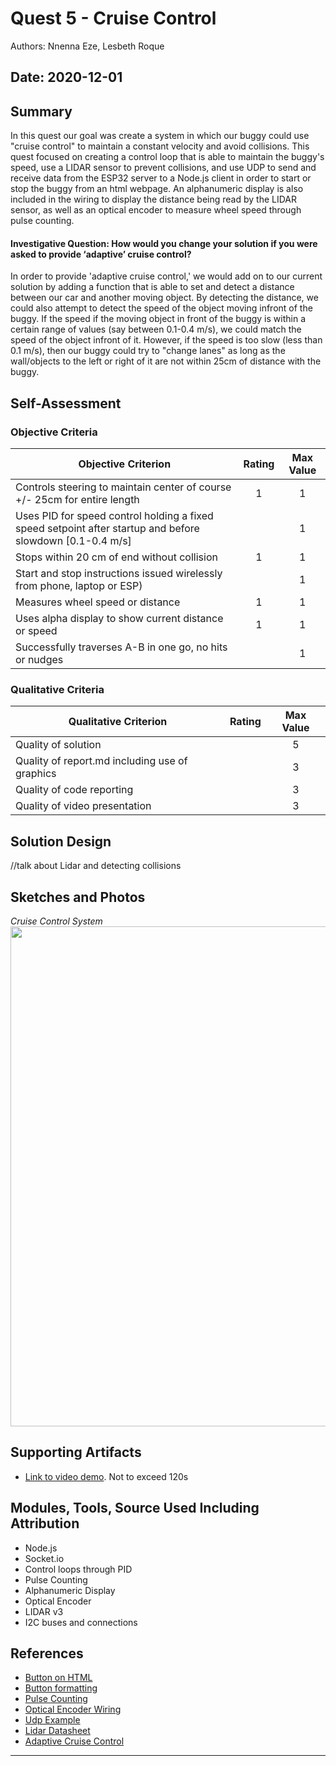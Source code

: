 # Quest 5 - Cruise Control
Authors: Nnenna Eze, Lesbeth Roque

Date: 2020-12-01
-----

## Summary
In this quest our goal was create a system in which our buggy could use "cruise control" to maintain a constant velocity and avoid collisions. This quest focused on creating a control loop that is able to maintain the buggy's speed, use a LIDAR sensor to prevent collisions, and use UDP to send and receive data from the ESP32 server to a Node.js client in order to start or stop the buggy from an html webpage. An alphanumeric display is also included in the wiring to display the distance being read by the LIDAR sensor, as well as an optical encoder to measure wheel speed through pulse counting. 

#### Investigative Question: How would you change your solution if you were asked to provide ‘adaptive’ cruise control?
In order to provide 'adaptive cruise control,' we would add on to our current solution by adding a function that is able to set and detect a distance between our car and another moving object. By detecting the distance, we could also attempt to detect the speed of the object moving infront of the buggy. If the speed if the moving object in front of the buggy is within a certain range of values (say between 0.1-0.4 m/s), we could match the speed of the object infront of it. However, if the speed is too slow (less than 0.1 m/s), then our buggy could try to "change lanes" as long as the wall/objects to the left or right of it are not within 25cm of distance with the buggy.

## Self-Assessment

### Objective Criteria

| Objective Criterion | Rating | Max Value  | 
|---------------------------------------------|:-----------:|:---------:|
| Controls steering to maintain center of course +/- 25cm for entire length | 1 |  1     | 
| Uses PID for speed control holding a fixed speed setpoint after startup and before slowdown [0.1-0.4 m/s] |  |  1     | 
| Stops within 20 cm of end without collision | 1  |  1     | 
| Start and stop instructions issued wirelessly from phone, laptop or ESP) |  |  1     | 
| Measures wheel speed or distance | 1 |  1     | 
| Uses alpha display to show current distance or speed | 1 |  1     | 
| Successfully traverses A-B in one go, no hits or nudges |  |  1     | 


### Qualitative Criteria

| Qualitative Criterion | Rating | Max Value  | 
|---------------------------------------------|:-----------:|:---------:|
| Quality of solution |  |  5     | 
| Quality of report.md including use of graphics |  |  3     | 
| Quality of code reporting |  |  3     | 
| Quality of video presentation |  |  3     | 


## Solution Design
//talk about Lidar and detecting collisions



## Sketches and Photos
<i>Cruise Control System</i>
<img src="https://github.com/BU-EC444/Team15-Eze-Ganchozo-Roque/blob/master/quest-5/images/Quest5_System.jpg" width="800" >


## Supporting Artifacts
- [Link to video demo](). Not to exceed 120s


## Modules, Tools, Source Used Including Attribution
- Node.js
- Socket.io
- Control loops through PID
- Pulse Counting
- Alphanumeric Display
- Optical Encoder
- LIDAR v3
- I2C buses and connections

## References
- [Button on HTML](https://gist.github.com/aerrity/fd393e5511106420fba0c9602cc05d35)
- [Button formatting](https://www.w3schools.com/howto/howto_css_block_buttons.asp)
- [Pulse Counting](https://docs.espressif.com/projects/esp-idf/en/latest/esp32/api-reference/peripherals/pcnt.html)
- [Optical Encoder Wiring](https://learn.sparkfun.com/tutorials/qrd1114-optical-detector-hookup-guide#example-circuit)
- [Udp Example](https://www.geeksforgeeks.org/udp-server-client-implementation-c/)
- [Lidar Datasheet](http://static.garmin.com/pumac/LIDAR_Lite_v3_Operation_Manual_and_Technical_Specifications.pdf)
- [Adaptive Cruise Control](https://www.extremetech.com/extreme/157172-what-is-adaptive-cruise-control-and-how-does-it-work#:~:text=To%20use%20adaptive%20cruise%20control,1%20or%205%20mph%20increments.)

-----

